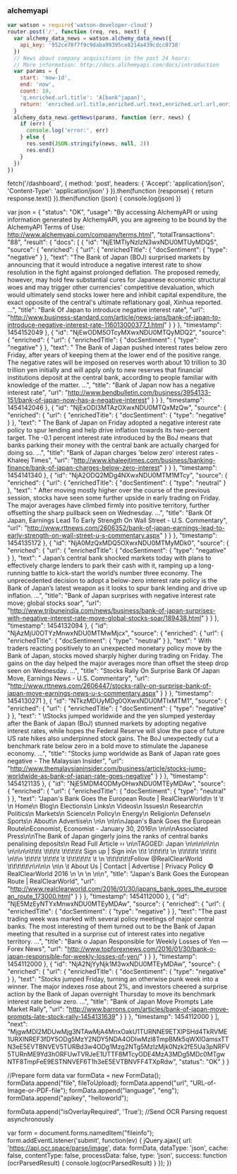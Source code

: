 ### alchemyapi
``` javascript
var watson = require('watson-developer-cloud')
router.post('/', function (req, res, next) {
  var alchemy_data_news = watson.alchemy_data_news({
    api_key: '952ce70f7f9c9daba99395ce8214a439cdcc0738'
  })
  // News about company acquisitions in the past 24 hours:
  // More information: http://docs.alchemyapi.com/docs/introduction
  var params = {
    start: 'now-1d',
    end: 'now',
    count: 10,
    'q.enriched.url.title': 'A[bank^japan]',
    return: 'enriched.url.title,enriched.url.text,enriched.url.url,enriched.url.enrichedTitle.docSentiment.type'
  }
  alchemy_data_news.getNews(params, function (err, news) {
    if (err) {
      console.log('error:', err)
    } else {
      res.send(JSON.stringify(news, null, 2))
      res.end()
    }
  })
})
```

<!-- TradingView Widget END -->
<!-- TradingView Widget BEGIN -->
<div id="tv-medium-widget-cdee4"></div>
<script type="text/javascript" src="https://d33t3vvu2t2yu5.cloudfront.net/tv.js"></script>
<script type="text/javascript">
new TradingView.MediumWidget({
"container_id": "tv-medium-widget-cdee4",
"symbols": [
"FX:USDJPY|1m"
],
"gridLineColor": "#E9E9EA",
"fontColor": "#83888D",
"underLineColor": "#dbeffb",
"trendLineColor": "#4bafe9",
"width": "1000px",
"height": "350px",
"tradeItWidget": false,
"locale": "en"
});
</script>
<!-- TradingView Widget END -->

fetch('/dashboard', {
  method: 'post',
  headers: {
    'Accept': 'application/json',
    'Content-Type': 'application/json'
  }
}).then(function (response) {
  return response.text()
}).then(function (json) {
  console.log(json)
})

var json = {
  "status": "OK",
  "usage": "By accessing AlchemyAPI or using information generated by AlchemyAPI, you are agreeing to be bound by the AlchemyAPI Terms of Use: http://www.alchemyapi.com/company/terms.html",
  "totalTransactions": "88",
  "result": {
    "docs": [
      {
        "id": "NjE1MTIyNzIzN3wxNDU0MTUyMDQ5",
        "source": {
          "enriched": {
            "url": {
              "enrichedTitle": {
                "docSentiment": {
                  "type": "negative"
                }
              },
              "text": "The Bank of Japan (BOJ) surprised markets by announcing that it would introduce a negative interest rate to show resolution in the fight against prolonged deflation. The proposed remedy, however, may hold few substantial cures for Japanese economic structural woes and may trigger other currencies' competitive devaluation, which would ultimately send stocks lower here and inhibit capital expenditure, the exact opposite of the central's ultimate reflationary goal, Xinhua reported. ...",
              "title": "Bank Of Japan to introduce negative interest rate",
              "url": "http://www.business-standard.com/article/news-ians/bank-of-japan-to-introduce-negative-interest-rate-116013000377_1.html"
            }
          }
        },
        "timestamp": 1454152049
      },
      {
        "id": "NjEwODM5OTcyMXwxNDU0MTQyMDQ2",
        "source": {
          "enriched": {
            "url": {
              "enrichedTitle": {
                "docSentiment": {
                  "type": "negative"
                }
              },
              "text": " The Bank of Japan pushed interest rates below zero Friday, after years of keeping them at the lower end of the positive range. The negative rates will be imposed on reserves worth about 10 trillion to 30 trillion yen initially and will apply only to new reserves that financial institutions deposit at the central bank, according to people familiar with knowledge of the matter. ...",
              "title": "Bank of Japan now has a negative interest rate",
              "url": "http://www.bendbulletin.com/business/3954133-151/bank-of-japan-now-has-a-negative-interest"
            }
          }
        },
        "timestamp": 1454142046
      },
      {
        "id": "NjExODI3MTAzOXwxNDU0MTQxMzQw",
        "source": {
          "enriched": {
            "url": {
              "enrichedTitle": {
                "docSentiment": {
                  "type": "negative"
                }
              },
              "text": " The Bank of Japan on Friday adopted a negative interest rate policy to spur lending and help drive inflation towards its two-percent target. The -0.1 percent interest rate introduced by the BoJ means that banks parking their money with the central bank are actually charged for doing so. ...",
              "title": "Bank of Japan charges 'below zero' interest rates - Khaleej Times",
              "url": "http://www.khaleejtimes.com/business/banking-finance/bank-of-japan-charges-below-zero-interest"
            }
          }
        },
        "timestamp": 1454141340
      },
      {
        "id": "NjA2ODQ2MDg4NXwxNDU0MTM1MTcy",
        "source": {
          "enriched": {
            "url": {
              "enrichedTitle": {
                "docSentiment": {
                  "type": "neutral"
                }
              },
              "text": " After moving mostly higher over the course of the previous session, stocks have seen some further upside in early trading on Friday. The major averages have climbed firmly into positive territory, further offsetting the sharp pullback seen on Wednesday. ...",
              "title": "Bank Of Japan, Earnings Lead To Early Strength On Wall Street - U.S. Commentary",
              "url": "http://www.rttnews.com/2606352/bank-of-japan-earnings-lead-to-early-strength-on-wall-street-u-s-commentary.aspx"
            }
          }
        },
        "timestamp": 1454135172
      },
      {
        "id": "NjA0MzQxMDQ5OXwxNDU0MTMyMDk0",
        "source": {
          "enriched": {
            "url": {
              "enrichedTitle": {
                "docSentiment": {
                  "type": "negative"
                }
              },
              "text": "  Japan’s central bank shocked markets today with plans to effectively charge lenders to park their cash with it, ramping up a long-running battle to kick-start the world’s number three economy. The unprecedented decision to adopt a below-zero interest rate policy is the Bank of Japan’s latest weapon as it looks to spur bank lending and drive up inflation. ...",
              "title": "Bank of Japan surprises with negative interest rate move; global stocks soar",
              "url": "http://www.tribuneindia.com/news/business/bank-of-japan-surprises-with-negative-interest-rate-move-global-stocks-soar/189438.html"
            }
          }
        },
        "timestamp": 1454132094
      },
      {
        "id": "NjAzMjU0OTYzMnwxNDU0MTMwMjcx",
        "source": {
          "enriched": {
            "url": {
              "enrichedTitle": {
                "docSentiment": {
                  "type": "neutral"
                }
              },
              "text": " With traders reacting positively to an unexpected monetary policy move by the Bank of Japan, stocks moved sharply higher during trading on Friday. The gains on the day helped the major averages more than offset the steep drop seen on Wednesday. ...",
              "title": "Stocks Rally On Surprise Bank Of Japan Move, Earnings News - U.S. Commentary",
              "url": "http://www.rttnews.com/2606447/stocks-rally-on-surprise-bank-of-japan-move-earnings-news-u-s-commentary.aspx"
            }
          }
        },
        "timestamp": 1454130271
      },
      {
        "id": "NTkzMDUyMDg0OXwxNDU0MTIxMTM1",
        "source": {
          "enriched": {
            "url": {
              "enrichedTitle": {
                "docSentiment": {
                  "type": "negative"
                }
              },
              "text": " \tStocks jumped worldwide and the yen slumped yesterday after the Bank of Japan (BoJ) stunned markets by adopting negative interest rates, while hopes the Federal Reserve will slow the pace of future US rate hikes also underpinned stock gains. The BoJ unexpectedly cut a benchmark rate below zero in a bold move to stimulate the Japanese economy. ...",
              "title": "Stocks jump worldwide as Bank of Japan rate goes negative - The Malaysian Insider",
              "url": "http://www.themalaysianinsider.com/business/article/stocks-jump-worldwide-as-bank-of-japan-rate-goes-negative"
            }
          }
        },
        "timestamp": 1454121135
      },
      {
        "id": "NjE5MDM4ODMyOHwxNDU0MTEyMDAw",
        "source": {
          "enriched": {
            "url": {
              "enrichedTitle": {
                "docSentiment": {
                  "type": "neutral"
                }
              },
              "text": "Japan's Bank Goes the European Route | RealClearWorld\n      \t                \t    \n    Home\n      Blog\n      Elections\n          Links\n      Videos\n      Issues\n      Research\n      Politics\n      Markets\n      Science\n      Policy\n      Energy\n      Religion\n      Defense\n      Sports\n      About\n      Advertise\n    \n\n  \n\n\nJapan's Bank Goes the European Route\nEconomist, Economist - January 30, 2016\n \n\n\nAssociated Press\n\nThe Bank of Japan gingerly joins the ranks of central banks penalising deposits\n Read Full Article ››  \n\nTAGGED:  Japan \n\n\n\n\n\n \n\n\n\n\t\t\t  \t\t\t\t                                                    \t\t\t\t\t  Sign up | Sign in\n             \t\t  \t\t\t\t\t  \n  \t\t\t\t\t    \t\t\t\t     \n\t\n  \t\t\t\t  \t\t\t\t                  \t  \t\t\t\t\t\t       \t  \n          \t\t\t\t\t\tFollow @RealClearWorld             \t\t\t\t\t\n\n\n\n      \n\n    \t About Us | Contact | Advertise  | Privacy Policy  © RealClearWorld 2016  \n  \n    \n    \n\n",
              "title": "Japan's Bank Goes the European Route | RealClearWorld",
              "url": "http://www.realclearworld.com/2016/01/30/japans_bank_goes_the_european_route_173000.html"
            }
          }
        },
        "timestamp": 1454112000
      },
      {
        "id": "NjE5MzEyNTYxMnwxNDU0MTEyMDAw",
        "source": {
          "enriched": {
            "url": {
              "enrichedTitle": {
                "docSentiment": {
                  "type": "negative"
                }
              },
              "text": "The past trading week was marked with several policy meetings of major central banks. The most interesting of them turned out to be the Bank of Japan meeting that resulted in a surprise cut of interest rates into negative territory. ...",
              "title": "Bank o Japan Responsible for Weekly Losses of Yen — Forex News",
              "url": "http://www.topforexnews.com/2016/01/30/bank-o-japan-responsible-for-weekly-losses-of-yen/"
            }
          }
        },
        "timestamp": 1454112000
      },
      {
        "id": "NjA2NjYyNjk1M3wxNDU0MTEyMDAw",
        "source": {
          "enriched": {
            "url": {
              "enrichedTitle": {
                "docSentiment": {
                  "type": "negative"
                }
              },
              "text": "Stocks jumped Friday, turning an otherwise punk week into a winner. The major indexes rose about 2%, and investors cheered a surprise action by the Bank of Japan overnight Thursday to move its benchmark interest rate below zero. ...",
              "title": "Bank of Japan Move Prompts Late Market Rally",
              "url": "http://www.barrons.com/articles/bank-of-japan-move-prompts-late-stock-rally-1454131639"
            }
          }
        },
        "timestamp": 1454112000
      }
    ],
    "next": "MjgwMDI2MDUwMjg3NTAwMjA4MnxOakU1TURNNE9ETXlPSHd4TkRVME1URXlNREF3fDY5ODg5MzY2NDY5NDA4ODIwMzl8TmpBMk5qWXlOamsxTTN3eE5EVTBNVEV5TURBd3w4ODg1Mzg2NTg5MzIzMjk0Nzk2fE5Ua3pNRFV5TURnME9Yd3hORFUwTVRJeE1UTTF8MTcyODE4MzA3MDg5MDc0MTgwNTF8TmpFeE9ESTNNVEF6T1h3eE5EVTBNVFF4TXpRdw",
    "status": "OK"
  }
}

//Prepare form data
var formData = new FormData();
formData.append("file", fileToUpload);
formData.append("url", "URL-of-Image-or-PDF-file");
formData.append("language", "eng");
formData.append("apikey", "helloworld");

formData.append("isOverlayRequired", 'True');
//Send OCR Parsing request asynchronously

var form = document.forms.namedItem("fileinfo");
form.addEventListener('submit', function(ev) {
  jQuery.ajax({
    url: 'https://api.ocr.space/parse/image',
    data: formData,
    dataType: 'json',
    cache: false,
    contentType: false,
    processData: false,
    type: 'json',
    success: function (ocrParsedResult) {
      console.log(ocrParsedResult)
    }
  });
})
